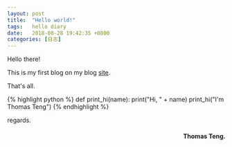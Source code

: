 ```yaml
---
layout: post
title:  "Hello world!"
tags:   hello diary
date:   2018-08-28 19:42:35 +0800
categories: [日志] 
---
```

Hello there!

This is my first blog on my blog [site](http://www.jrwork.cn/).

That's all.



{% highlight python %}
def print_hi(name):
   print("Hi, " + name)
print_hi("I'm Thomas Teng")
{% endhighlight %}

regards.
<h4 align = "right">Thomas Teng.</h4>

